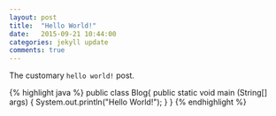 ```yaml
---
layout: post
title:  "Hello World!"
date:   2015-09-21 10:44:00
categories: jekyll update
comments: true
---
```


The customary `hello world!` post.

{% highlight java %}
public class Blog{
	public static void main (String[] args) {
		System.out.println("Hello World!");
	}
}
{% endhighlight %}